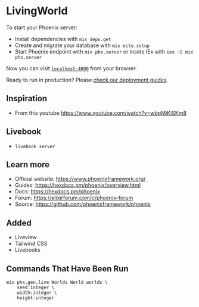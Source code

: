 # LivingWorld

To start your Phoenix server:

  * Install dependencies with `mix deps.get`
  * Create and migrate your database with `mix ecto.setup`
  * Start Phoenix endpoint with `mix phx.server` or inside IEx with `iex -S mix phx.server`

Now you can visit [`localhost:4000`](http://localhost:4000) from your browser.

Ready to run in production? Please [check our deployment guides](https://hexdocs.pm/phoenix/deployment.html).

## Inspiration
* From this youtube https://www.youtube.com/watch?v=wbpMiKiSKm8

## Livebook
  * `livebook server`

## Learn more

  * Official website: https://www.phoenixframework.org/
  * Guides: https://hexdocs.pm/phoenix/overview.html
  * Docs: https://hexdocs.pm/phoenix
  * Forum: https://elixirforum.com/c/phoenix-forum
  * Source: https://github.com/phoenixframework/phoenix



## Added

  * Liveview
  * Tailwind CSS
  * Livebooks


## Commands That Have Been Run

```
mix phx.gen.live Worlds World worlds \
    seed:integer \
    width:integer \
    height:integer
```